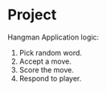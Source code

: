 # Project

Hangman Application logic:

1. Pick random word.
2. Accept a move.
3. Score the move.
4. Respond to player.

